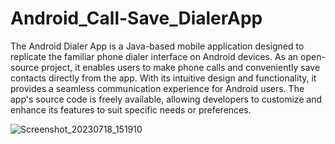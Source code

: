 # Android_Call-Save_DialerApp
The Android Dialer App is a Java-based mobile application designed to replicate the familiar phone dialer interface on Android devices. As an open-source project, it enables users to make phone calls and conveniently save contacts directly from the app. With its intuitive design and functionality, it provides a seamless communication experience for Android users. The app's source code is freely available, allowing developers to customize and enhance its features to suit specific needs or preferences.

![Screenshot_20230718_151910](https://github.com/harsharajb/Android_Call-Save_DialerApp/assets/109401373/ca3670eb-2d2a-42de-ac50-ee46fbe91d4a)
